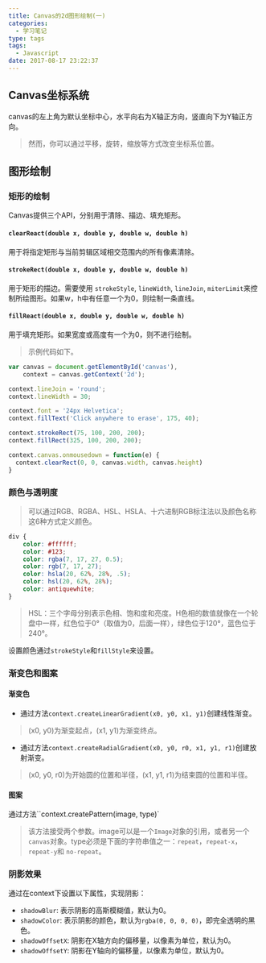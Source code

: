 ```yaml
---
title: Canvas的2d图形绘制(一)
categories:
  - 学习笔记
type: tags
tags:
  - Javascript
date: 2017-08-17 23:22:37
---
```


## Canvas坐标系统

canvas的左上角为默认坐标中心，水平向右为X轴正方向，竖直向下为Y轴正方向。

> 然而，你可以通过平移，旋转，缩放等方式改变坐标系位置。

## 图形绘制

### 矩形的绘制

Canvas提供三个API，分别用于清除、描边、填充矩形。

#### `clearReact(double x, double y, double w, double h)`

用于将指定矩形与当前剪辑区域相交范围内的所有像素清除。

#### `strokeRect(double x, double y, double w, double h)`

用于矩形的描边。需要使用 `strokeStyle`, `lineWidth`, `lineJoin`, `miterLimit`来控制所绘图形。如果w，h中有任意一个为0，则绘制一条直线。

#### `fillReact(double x, double y, double w, double h)`

用于填充矩形。如果宽度或高度有一个为0，则不进行绘制。

> 示例代码如下。

```javascript
var canvas = document.getElementById('canvas'),
    context = canvas.getContext('2d');

context.lineJoin = 'round';
context.lineWidth = 30;

context.font = '24px Helvetica';
context.fillText('Click anywhere to erase', 175, 40);

context.strokeRect(75, 100, 200, 200);
context.fillRect(325, 100, 200, 200);

context.canvas.onmousedown = function(e) {
  context.clearRect(0, 0, canvas.width, canvas.height)
}
```

### 颜色与透明度

> 可以通过RGB、RGBA、HSL、HSLA、十六进制RGB标注法以及颜色名称这6种方式定义颜色。

```css
div {
    color: #ffffff;
    color: #123;
    color: rgba(7, 17, 27, 0.5);
    color: rgb(7, 17, 27);
    color: hsla(20, 62%, 28%, .5);
    color: hsl(20, 62%, 28%);
    color: antiquewhite;
}
```
> HSL：三个字母分别表示色相、饱和度和亮度。H色相的数值就像在一个轮盘中一样，红色位于0°（取值为0，后面一样），绿色位于120°，蓝色位于240°。

设置颜色通过`strokeStyle`和`fillStyle`来设置。

### 渐变色和图案

#### 渐变色

 - 通过方法`context.createLinearGradient(x0, y0, x1, y1)`创建线性渐变。
 
 > (x0, y0)为渐变起点，(x1, y1)为渐变终点。
 
 - 通过方法`context.createRadialGradient(x0, y0, r0, x1, y1, r1)`创建放射渐变。

 > (x0, y0, r0)为开始圆的位置和半径，(x1, y1, r1)为结束圆的位置和半径。
 
 #### 图案
 
 通过方法``context.createPattern(image, type)`
 
 > 该方法接受两个参数。image可以是一个`Image`对象的引用，或者另一个`canvas`对象。type必须是下面的字符串值之一：`repeat`，`repeat-x`，`repeat-y`和 `no-repeat`。
 
 ### 阴影效果
 
 通过在context下设置以下属性，实现阴影：
 
  - `shadowBlur`: 表示阴影的高斯模糊值，默认为0。
  - `shadowColor`: 表示阴影的颜色，默认为`rgba(0, 0, 0, 0)`，即完全透明的黑色。
  - `shadowOffsetX`: 阴影在X轴方向的偏移量，以像素为单位，默认为0。
  - `shadowOffsetY`: 阴影在Y轴向的偏移量，以像素为单位，默认为0。